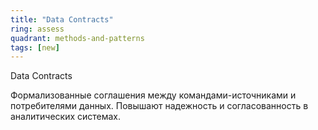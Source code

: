 ```yaml
---
title: "Data Contracts"
ring: assess
quadrant: methods-and-patterns
tags: [new]
---
```


Data Contracts

Формализованные соглашения между командами-источниками и потребителями данных. Повышают надежность и согласованность в аналитических системах.
